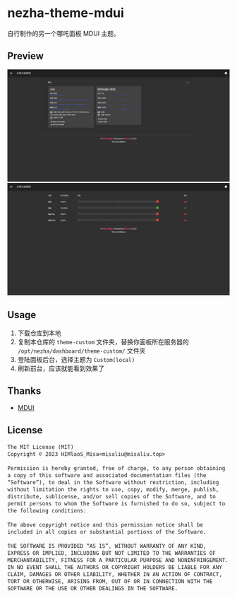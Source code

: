 # nezha-theme-mdui

自行制作的另一个哪吒面板 MDUI 主题。

## Preview

![服务器列表截图](/screenshot/server.png "服务器列表截图")
![服务列表截图](/screenshot/service.png "服务列表截图")

## Usage

1. 下载仓库到本地
2. 复制本仓库的 `theme-custom` 文件夹，替换你面板所在服务器的 `/opt/nezha/dashboard/theme-custom/` 文件夹
3. 登陆面板后台，选择主题为 `Custom(local)`
4. 刷新前台，应该就能看到效果了

## Thanks

* [MDUI](https://mdui.org)

## License
```
The MIT License (MIT)
Copyright © 2023 HIMlaoS_Misa<misaliu@misaliu.top>

Permission is hereby granted, free of charge, to any person obtaining a copy of this software and associated documentation files (the “Software”), to deal in the Software without restriction, including without limitation the rights to use, copy, modify, merge, publish, distribute, sublicense, and/or sell copies of the Software, and to permit persons to whom the Software is furnished to do so, subject to the following conditions:

The above copyright notice and this permission notice shall be included in all copies or substantial portions of the Software.

THE SOFTWARE IS PROVIDED “AS IS”, WITHOUT WARRANTY OF ANY KIND, EXPRESS OR IMPLIED, INCLUDING BUT NOT LIMITED TO THE WARRANTIES OF MERCHANTABILITY, FITNESS FOR A PARTICULAR PURPOSE AND NONINFRINGEMENT. IN NO EVENT SHALL THE AUTHORS OR COPYRIGHT HOLDERS BE LIABLE FOR ANY CLAIM, DAMAGES OR OTHER LIABILITY, WHETHER IN AN ACTION OF CONTRACT, TORT OR OTHERWISE, ARISING FROM, OUT OF OR IN CONNECTION WITH THE SOFTWARE OR THE USE OR OTHER DEALINGS IN THE SOFTWARE.
```